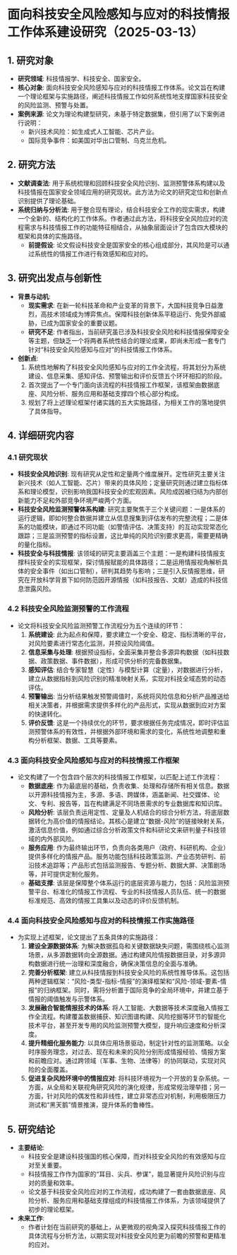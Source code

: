  # 面向科技安全风险感知与应对的科技情报工作体系建设研究（2025-03-13）

## 1. 研究对象
- **研究领域**: 科技情报学、科技安全、国家安全。
- **核心对象**: 面向科技安全风险感知与应对的科技情报工作体系。论文旨在构建一个理论框架与实施路径，阐述科技情报工作如何系统性地支撑国家科技安全的风险监测、预警与处置。
- **案例来源**: 论文为理论构建型研究，未基于特定数据集，但引用了以下案例进行说明：
    - 新兴技术风险：如生成式人工智能、芯片产业。
    - 国际竞争事件：如美国对华出口管制、乌克兰危机。

## 2. 研究方法
- **文献调查法**: 用于系统梳理和回顾科技安全风险识别、监测预警体系构建以及科技情报在国家安全领域应用的研究现状。此方法为论文的研究定位和创新点识别提供了理论基础。
- **系统归纳与分析法**: 用于整合现有理论，结合科技安全工作的现实需求，构建一个全新的、结构化的工作体系。作者通过此方法，将科技安全风险应对的流程需求与科技情报工作的功能特征相结合，从抽象层面设计了包含四大模块的框架和具体的实施路径。
    - **前提假设**: 论文假设科技安全是国家安全的核心组成部分，其风险是可以通过系统性的情报工作进行有效感知和应对的。

## 3. 研究出发点与创新性
- **背景与动机**:
    - **现实需求**: 在新一轮科技革命和产业变革的背景下，大国科技竞争日益激烈，高技术领域成为博弈焦点。保障科技创新体系平稳运行、免受外部威胁，已成为国家安全的重要议题。
    - **研究不足**: 作者指出，当前研究虽已涉及科技安全风险和科技情报保障安全等主题，但缺乏一个将两者系统性结合的理论成果，即尚未形成一套专门针对“科技安全风险感知与应对”的科技情报工作体系。
- **创新点**:
    1. 系统性地解构了科技安全风险感知与应对的工作全流程，将其划分为系统建设、信息采集、感知评估、预警输出和评价反馈五个环环相扣的阶段。
    2. 首次提出了一个专门面向该流程的科技情报工作框架，该框架由数据底座、风险分析、服务应用和基础支撑四个核心部分构成。
    3. 规划了将上述理论框架付诸实践的五大实施路径，为相关工作的落地提供了具体指导。

## 4. 详细研究内容
### 4.1 研究现状
- **科技安全风险识别**: 现有研究从定性和定量两个维度展开。定性研究主要关注新兴技术（如人工智能、芯片）带来的具体风险；定量研究则通过建立指标体系和理论模型，识别影响我国科技安全的宏观因素。风险成因被归结为内部创新能力不足和外部竞争环境严峻两个方面。
- **科技安全风险监测预警体系构建**: 研究主要聚焦于三个关键问题：一是体系的运行逻辑，即如何整合数据并建立从信息搜集到评估发布的完整流程；二是体系的功能模块，即通过不同功能（如警情评估、决策支持）的互动实现常态化跟踪；三是监测预警的指标设置，这比单纯的风险识别要求更高，需要更精确的量化指标。
- **科技安全与科技情报**: 该领域的研究主要涵盖三个主题：一是构建科技情报支撑科技安全的实现框架，探讨情报赋能的具体路径；二是运用情报视角解析具体的安全事件（如出口管制），研判其趋势与影响；三是引入反情报思维，研究在开放科学背景下如何防范因开源情报（如科技报告、文献）造成的科技信息泄露风险。

### 4.2 科技安全风险监测预警的工作流程
- 论文将科技安全风险监测预警工作流程分为五个连续的环节：
    1. **系统建设**: 此为起点和保障，要求建立一个安全、稳定、指标清晰的平台，对风险要素进行常态化监测，并预设风险阈值。
    2. **信息采集与处理**: 根据预设指标，全面采集并整合多源异构数据（如科技数据、政策数据、事件数据），形成可供分析的完备数据集。
    3. **感知评估**: 结合专家智慧（定性）与模型计算（定量），对数据进行分析，建立从数据指标到风险识别的精准映射关系，实现对科技全域态势的动态评估。
    4. **预警输出**: 当分析结果触发预警阈值时，系统将风险信息和分析产品推送给相关决策者，并根据需求提供多样化的产品形式，实现从数据到应对方案的快速转化。
    5. **评价反馈**: 这是一个持续优化的环节，要求根据任务完成情况，即时评估监测预警体系的有效性，并根据外部环境和需求的变化，系统性地调整和重构分析框架、数据、工具等要素。

### 4.3 面向科技安全风险感知与应对的科技情报工作框架
- 论文构建了一个包含四个层次的科技情报工作框架，以匹配上述工作流程：
    - **数据底座**: 作为最底层的基础，负责收集、处理和存储所有相关信息。数据以开源科技情报为主，多源、多语、跨媒体，涵盖新闻、社交媒体、论文、专利、报告等，旨在构建满足不同场景需求的专业数据库和知识库。
    - **风险分析**: 该层负责运用定性、定量及人机结合的综合分析方法，将底层数据转化为高价值的情报结论。其核心是建立“数据-风险”的链接映射关系，激活信息价值，例如通过综合分析政策文件和科研论文来研判量子科技领域的内外部风险。
    - **服务应用**: 作为最终输出环节，负责向各类用户（政府、科研机构、企业）提供多样化的情报产品。服务功能包括科技政策监测、产业态势研判、前沿技术追踪等；产品形式包括监测报告、专题分析、数据大屏、决策剧场等，并可提供定制化服务。
    - **基础支撑**: 该层是保障整个体系运行的底层资源与能力，包括：风险监测预警平台、标准化的情报工作流程、专业的科技情报人员队伍、统一的数据标准规范、高效的情报工具集以及动态的评价反馈机制。

### 4.4 面向科技安全风险感知与应对的科技情报工作实施路径
- 为实现上述框架，论文提出了五条具体的实施路径：
    1. **建设全源数据体系**: 为解决数据孤岛和关键数据缺失问题，需围绕核心监测场景，从多源数据转向全源数据。通过构建风险情报数据目录，对多源异构数据进行统一治理和深度融合，确保决策信息的全面与准确。
    2. **完善分析框架**: 建立从科技情报到科技安全风险的系统性推导体系。这包括两种逻辑框架：“风险-类型-指标-情报”的演绎框架和“风险-领域-要素-情报”的归纳框架。同时，需将分析置于国际竞争的全局环境中，并建立基于情报的阈值触发与示警体系。
    3. **发展融合智能情报技术的体系**: 将人工智能、大数据等技术深度融入情报工作全流程。构建覆盖数据捕获、知识图谱构建、风险挖掘等环节的智能化技术平台，甚至开发专用的风险监测预警大模型，提升响应速度和分析深度。
    4. **提升精细化服务能力**: 以具体应用场景驱动，制定针对性的监测策略。以全时序服务理念，对过去、现在和未来的风险分别形成情报经验、情报方案和前瞻应对。通过跨领域（军事、生物、法律等）的协同联动，实现对风险的全面覆盖。
    5. **促进复杂风险环境中的情报应对**: 将科技环境视为一个开放的复杂系统。一方面，从全局和关联视角研究风险的演化规律，形成常规治理举措；另一方面，针对风险的偶发性和非线性，建立非常态应对机制，利用极限压力测试和“黑天鹅”情景推演，提升体系的鲁棒性。

## 5. 研究结论
- **主要结论**:
    - 科技安全是建设科技强国的核心保障，而对科技安全风险的有效感知与应对至关重要。
    - 科技情报工作作为国家的“耳目、尖兵、参谋”，能显著提升风险识别与应对的质量和效率。
    - 论文基于科技安全风险应对的工作流程，成功构建了一套由数据底座、风险分析、服务应用和基础支撑组成的科技情报工作体系，为该领域提供了初步的理论框架。
- **未来工作**:
    - 作者计划在当前研究的基础上，从更微观的视角深入探究科技情报工作的具体流程与分析方法，以期实现对科技安全风险更为前瞻的预警和更精准的应对。